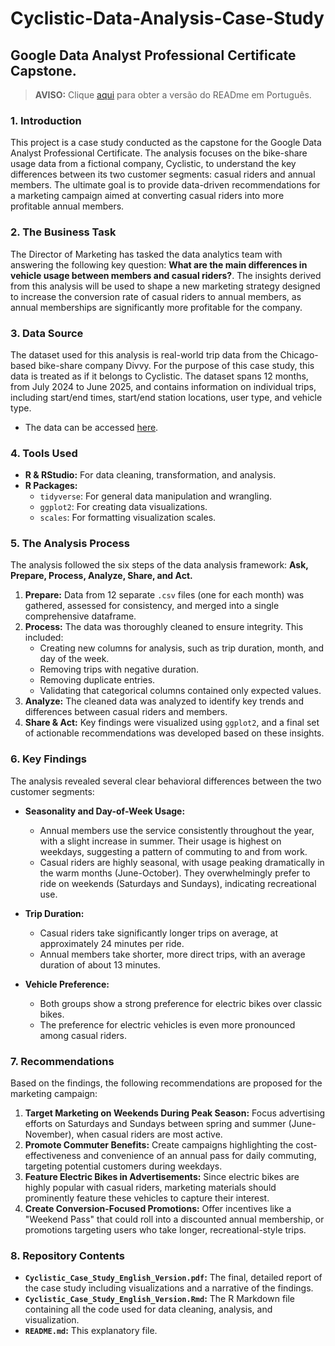 # Cyclistic-Data-Analysis-Case-Study
## Google Data Analyst Professional Certificate Capstone.

> **AVISO:** Clique [aqui](https://github.com/MarceloAngeli/Cyclistic-Data-Analysis-Case-Study/blob/main/README.pt.md) para obter a versão do READme em Português.

### 1. Introduction

This project is a case study conducted as the capstone for the Google Data Analyst Professional Certificate. The analysis focuses on the bike-share usage data from a fictional company, Cyclistic, to understand the key differences between its two customer segments: casual riders and annual members. The ultimate goal is to provide data-driven recommendations for a marketing campaign aimed at converting casual riders into more profitable annual members. 

### 2. The Business Task

The Director of Marketing has tasked the data analytics team with answering the following key question: **What are the main differences in vehicle usage between members and
casual riders?**. The insights derived from this analysis will be used to shape a new marketing strategy designed to increase the conversion rate of casual riders to annual members, as annual memberships are significantly more profitable for the company.

### 3. Data Source

The dataset used for this analysis is real-world trip data from the Chicago-based bike-share company Divvy. For the purpose of this case study, this data is treated as if it belongs to Cyclistic. The dataset spans 12 months, from July 2024 to June 2025, and contains information on individual trips, including start/end times, start/end station locations, user type, and vehicle type.

* The data can be accessed [here](https://divvy-tripdata.s3.amazonaws.com/index.html).

### 4. Tools Used

* **R & RStudio:** For data cleaning, transformation, and analysis.
* **R Packages:**
    * `tidyverse`: For general data manipulation and wrangling.
    * `ggplot2`: For creating data visualizations.
    * `scales`: For formatting visualization scales.

### 5. The Analysis Process

The analysis followed the six steps of the data analysis framework: **Ask, Prepare, Process, Analyze, Share, and Act.**

1.  **Prepare:** Data from 12 separate `.csv` files (one for each month) was gathered, assessed for consistency, and merged into a single comprehensive dataframe.
2.  **Process:** The data was thoroughly cleaned to ensure integrity. This included:
    * Creating new columns for analysis, such as trip duration, month, and day of the week.
    * Removing trips with negative duration.
    * Removing duplicate entries.
    * Validating that categorical columns contained only expected values.
3.  **Analyze:** The cleaned data was analyzed to identify key trends and differences between casual riders and members.
4.  **Share & Act:** Key findings were visualized using `ggplot2`, and a final set of actionable recommendations was developed based on these insights.

### 6. Key Findings

The analysis revealed several clear behavioral differences between the two customer segments:

* **Seasonality and Day-of-Week Usage:**
    * Annual members use the service consistently throughout the year, with a slight increase in summer. Their usage is highest on weekdays, suggesting a pattern of commuting to and from work.
    * Casual riders are highly seasonal, with usage peaking dramatically in the warm months (June-October). They overwhelmingly prefer to ride on weekends (Saturdays and Sundays), indicating recreational use.

* **Trip Duration:**
    * Casual riders take significantly longer trips on average, at approximately 24 minutes per ride.
    * Annual members take shorter, more direct trips, with an average duration of about 13 minutes.

* **Vehicle Preference:**
    * Both groups show a strong preference for electric bikes over classic bikes.
    * The preference for electric vehicles is even more pronounced among casual riders.

### 7. Recommendations

Based on the findings, the following recommendations are proposed for the marketing campaign:

1.  **Target Marketing on Weekends During Peak Season:** Focus advertising efforts on Saturdays and Sundays between spring and summer (June-November), when casual riders are most active.
2.  **Promote Commuter Benefits:** Create campaigns highlighting the cost-effectiveness and convenience of an annual pass for daily commuting, targeting potential customers during weekdays.
3.  **Feature Electric Bikes in Advertisements:** Since electric bikes are highly popular with casual riders, marketing materials should prominently feature these vehicles to capture their interest.
4.  **Create Conversion-Focused Promotions:** Offer incentives like a "Weekend Pass" that could roll into a discounted annual membership, or promotions targeting users who take longer, recreational-style trips.

### 8. Repository Contents

* **`Cyclistic_Case_Study_English_Version.pdf`:** The final, detailed report of the case study including visualizations and a narrative of the findings.
* **`Cyclistic_Case_Study_English_Version.Rmd`:** The R Markdown file containing all the code used for data cleaning, analysis, and visualization.
* **`README.md`:** This explanatory file.
